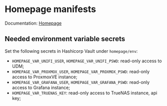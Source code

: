 # Homepage manifests

Documentation: [Homepage](https://gethomepage.dev/)

## Needed environment variable secrets

Set the following secrets in Hashicorp Vault under `homepage/env`:

- `HOMEPAGE_VAR_UNIFI_USER`, `HOMEPAGE_VAR_UNIFI_PSWD`: read-only access to UDM;
- `HOMEPAGE_VAR_PROXMOX_USER`, `HOMEPAGE_VAR_PROXMOX_PSWD`: read-only access to
  ProxmoxVE instance;
- `HOMEPAGE_VAR_GRAFANA_USER`, `HOMEPAGE_VAR_GRAFANA_PSWD`: read-only access to
  Grafana instance;
- `HOMEPAGE_VAR_TRUENAS_KEY`: read-only access to TrueNAS instance, api key;
